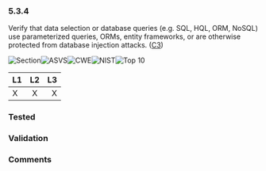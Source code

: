 ### 5.3.4 
Verify that data selection or database queries (e.g. SQL, HQL, ORM, NoSQL) use parameterized queries, ORMs, entity frameworks, or are otherwise protected from database injection attacks. ([C3](https://www.owasp.org/index.php/OWASP_Proactive_Controls#tab=Formal_Numbering))

![Section](https://img.shields.io/badge/V5-green.svg)![ASVS](https://img.shields.io/badge/ASVS-5.3.4-blue.svg)![CWE](https://img.shields.io/badge/CWE-89-red.svg)![NIST](https://img.shields.io/badge/NIST--important.svg)![Top 10](https://img.shields.io/badge/OWASP%20Top%20Ten%202007-A2-lightgray.svg)

| L1| L2| L3|
| --|:--:|-:|
| X | X | X |

### Tested

### Validation

### Comments

        
